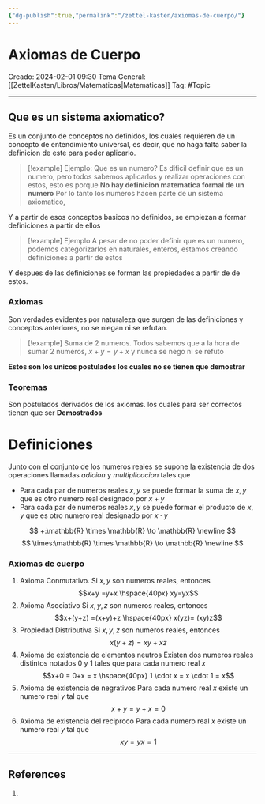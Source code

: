 ```yaml
---
{"dg-publish":true,"permalink":"/zettel-kasten/axiomas-de-cuerpo/"}
---
```



# Axiomas de Cuerpo
Creado: 2024-02-01 09:30
Tema General: [[ZettelKasten/Libros/Matematicas\|Matematicas]]
Tag: #Topic


___
## Que es un sistema axiomatico?

Es un conjunto de conceptos no definidos, los cuales requieren de un concepto de entendimiento universal, es decir, que no haga falta saber la definicion de este para poder aplicarlo.

>[!example] Ejemplo: Que es un numero?
>Es dificil definir que es un numero, pero todos sabemos aplicarlos y realizar operaciones con estos, esto es porque **No hay definicion matematica formal de un numero**
>Por lo tanto los numeros hacen parte de un sistema axiomatico,
> 

Y a partir de esos conceptos basicos no definidos, se empiezan a formar definiciones a partir de ellos
>[!example] Ejemplo
>A pesar de no poder definir que es un numero, podemos categorizarlos en naturales, enteros, estamos creando definiciones a partir de estos

Y despues de las definiciones  se forman las propiedades a partir de de estos.

### Axiomas

Son verdades evidentes por naturaleza que surgen de las definiciones y conceptos anteriores, no se niegan ni se refutan.

>[!example] Suma de 2 numeros.
> Todos sabemos que a la hora de sumar 2 numeros, $x + y = y+x$ y nunca se nego ni se refuto

**Estos son los unicos postulados los cuales no se tienen que demostrar**

### Teoremas

Son postulados derivados de los axiomas. los cuales para ser correctos tienen que ser **Demostrados**


# Definiciones

Junto con el conjunto de los numeros reales se supone la existencia de dos operaciones llamadas *adicion* y *multiplicacion* tales que 
- Para cada par de numeros reales $x, y$ se puede formar la suma de $x, y$ que es otro numero real designado por $x+y$
- Para cada par de numeros reales $x, y$ se puede formar el producto de $x, y$ que es otro numero real designado por $x \cdot y$

$$
+:\mathbb{R} \times \mathbb{R} \to \mathbb{R} \newline 
$$
$$
\times:\mathbb{R} \times \mathbb{R} \to \mathbb{R} \newline 
$$

### Axiomas de cuerpo

1. Axioma Conmutativo.
	Si $x,y$ son numeros reales, entonces $$x+y =y+x \hspace{40px} xy=yx$$
2. Axioma Asociativo
	 Si $x,y,z$ son numeros reales, entonces
	 $$x+(y+z) =(x+y)+z \hspace{40px} x(yz)= (xy)z$$
3. Propiedad Distributiva
	Si $x,y,z$ son numeros reales, entonces
	$$x(y+z) =xy+xz$$
4. Axioma de existencia de elementos neutros
	Existen dos numeros reales distintos notados $0$ y $1$ tales que para cada numero real $x$
	$$x+0 = 0+x = x \hspace{40px} 1 \cdot x = x \cdot 1 = x$$
5. Axioma de existencia de negrativos
	 Para cada numero real $x$ existe un numero real $y$ tal que 
	 $$x+y = y+x = 0$$
6. Axioma de existencia del reciproco
	 Para cada numero real $x$ existe un numero real $y$ tal que 
	 $$xy=yx=1$$
___
## References
1.